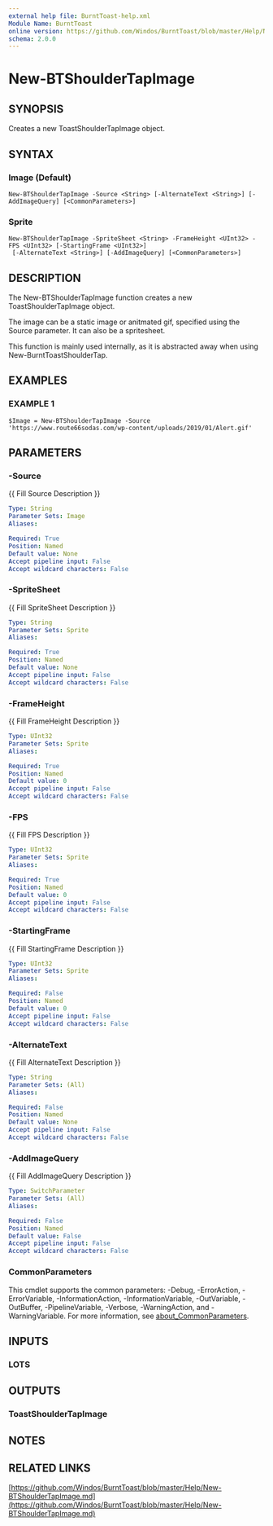 ```yaml
---
external help file: BurntToast-help.xml
Module Name: BurntToast
online version: https://github.com/Windos/BurntToast/blob/master/Help/New-BTShoulderTapImage.md
schema: 2.0.0
---
```


# New-BTShoulderTapImage

## SYNOPSIS
Creates a new ToastShoulderTapImage object.

## SYNTAX

### Image (Default)
```
New-BTShoulderTapImage -Source <String> [-AlternateText <String>] [-AddImageQuery] [<CommonParameters>]
```

### Sprite
```
New-BTShoulderTapImage -SpriteSheet <String> -FrameHeight <UInt32> -FPS <UInt32> [-StartingFrame <UInt32>]
 [-AlternateText <String>] [-AddImageQuery] [<CommonParameters>]
```

## DESCRIPTION
The New-BTShoulderTapImage function creates a new ToastShoulderTapImage object.

The image can be a static image or anitmated gif, specified using the Source parameter.
It can also be a spritesheet.

This function is mainly used internally, as it is abstracted away when using New-BurntToastShoulderTap.

## EXAMPLES

### EXAMPLE 1
```
$Image = New-BTShoulderTapImage -Source 'https://www.route66sodas.com/wp-content/uploads/2019/01/Alert.gif'
```

## PARAMETERS

### -Source
{{ Fill Source Description }}

```yaml
Type: String
Parameter Sets: Image
Aliases:

Required: True
Position: Named
Default value: None
Accept pipeline input: False
Accept wildcard characters: False
```

### -SpriteSheet
{{ Fill SpriteSheet Description }}

```yaml
Type: String
Parameter Sets: Sprite
Aliases:

Required: True
Position: Named
Default value: None
Accept pipeline input: False
Accept wildcard characters: False
```

### -FrameHeight
{{ Fill FrameHeight Description }}

```yaml
Type: UInt32
Parameter Sets: Sprite
Aliases:

Required: True
Position: Named
Default value: 0
Accept pipeline input: False
Accept wildcard characters: False
```

### -FPS
{{ Fill FPS Description }}

```yaml
Type: UInt32
Parameter Sets: Sprite
Aliases:

Required: True
Position: Named
Default value: 0
Accept pipeline input: False
Accept wildcard characters: False
```

### -StartingFrame
{{ Fill StartingFrame Description }}

```yaml
Type: UInt32
Parameter Sets: Sprite
Aliases:

Required: False
Position: Named
Default value: 0
Accept pipeline input: False
Accept wildcard characters: False
```

### -AlternateText
{{ Fill AlternateText Description }}

```yaml
Type: String
Parameter Sets: (All)
Aliases:

Required: False
Position: Named
Default value: None
Accept pipeline input: False
Accept wildcard characters: False
```

### -AddImageQuery
{{ Fill AddImageQuery Description }}

```yaml
Type: SwitchParameter
Parameter Sets: (All)
Aliases:

Required: False
Position: Named
Default value: False
Accept pipeline input: False
Accept wildcard characters: False
```

### CommonParameters
This cmdlet supports the common parameters: -Debug, -ErrorAction, -ErrorVariable, -InformationAction, -InformationVariable, -OutVariable, -OutBuffer, -PipelineVariable, -Verbose, -WarningAction, and -WarningVariable. For more information, see [about_CommonParameters](http://go.microsoft.com/fwlink/?LinkID=113216).

## INPUTS

### LOTS
## OUTPUTS

### ToastShoulderTapImage
## NOTES

## RELATED LINKS

[https://github.com/Windos/BurntToast/blob/master/Help/New-BTShoulderTapImage.md](https://github.com/Windos/BurntToast/blob/master/Help/New-BTShoulderTapImage.md)

